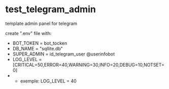 # test_telegram_admin
template admin panel for telegram


create ".env" file with:  
+ BOT_TOKEN = bot_tocken  
+ DB_NAME = "sqllite.db"  
+ SUPER_ADMIN = id_telegram_user @userinfobot  
+ LOG_LEVEL = [CRITICAL=50,ERROR=40,WARNING=30,INFO=20,DEBUG=10,NOTSET=0]
+ + exemple: LOG_LEVEL = 40